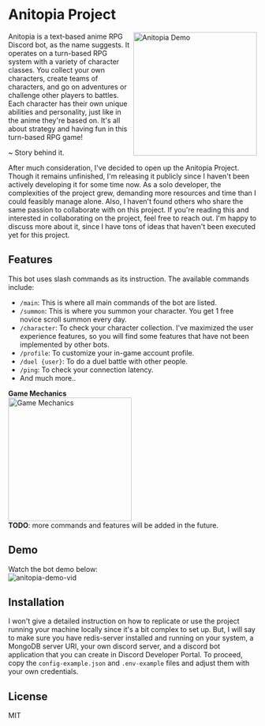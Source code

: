 # Anitopia Project
<img src="src/public/anitopia_demo.png" alt="Anitopia Demo" width="250" align="right"/>

Anitopia is a text-based anime RPG Discord bot, as the name suggests. It operates on a turn-based RPG system with a variety of character classes. You collect your own characters, create teams of characters, and go on adventures or challenge other players to battles. Each character has their own unique abilities and personality, just like in the anime they're based on. It's all about strategy and having fun in this turn-based RPG game!

~ Story behind it.

After much consideration, I've decided to open up the Anitopia Project. Though it remains unfinished, I'm releasing it publicly since I haven't been actively developing it for some time now. As a solo developer, the complexities of the project grew, demanding more resources and time than I could feasibly manage alone. Also, I haven't found others who share the same passion to collaborate with on this project. If you're reading this and interested in collaborating on the project, feel free to reach out. I'm happy to discuss more about it, since I have tons of ideas that haven't been executed yet for this project.

## Features
This bot uses slash commands as its instruction. The available commands include:

- `/main`: This is where all main commands of the bot are listed.
- `/summon`: This is where you summon your character. You get 1 free novice scroll summon every day.
- `/character`: To check your character collection. I've maximized the user experience features, so you will find some features that have not been implemented by other bots.
- `/profile`: To customize your in-game account profile.
- `/duel {user}`: To do a duel battle with other people.
- `/ping`: To check your connection latency.
- And much more..

**Game Mechanics**
<br>
<img src="https://github.com/ndy-s/anitopia-discord-bot/assets/94002483/3c81f877-8098-4421-8514-99b19107e95d" alt="Game Mechanics" height="250"/>
<br>
<b>TODO</b>: more commands and features will be added in the future.

## Demo
Watch the bot demo below:<br>
![anitopia-demo-vid](https://github.com/ndy-s/anitopia-discord-bot/assets/94002483/acab4638-0d51-4c7a-9684-174fcf5b53f0)

## Installation
I won't give a detailed instruction on how to replicate or use the project running your machine locally since it's a bit complex to set up. But, I will say to make sure you have redis-server installed and running on your system, a MongoDB server URI, your own discord server, and a discord bot application that you can create in Discord Developer Portal. To proceed, copy the `config-example.json` and `.env-example` files and adjust them with your own credentials.

## License
MIT
